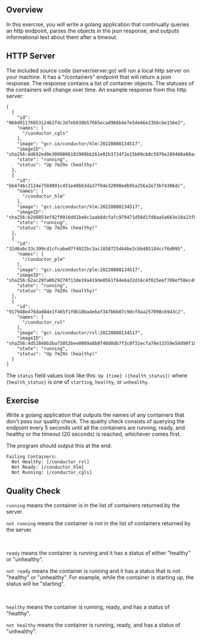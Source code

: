 ## Overview
In this exercise, you will write a golang application that continually queries an http endpoint, parses the objects in the json response, and outputs informational text about them after a timeout.


## HTTP Server
The included source code (server/server.go) will run a local http server on your machine. It has a "/containers" endpoint that will return a json response. The response contains a list of container objects. The statuses of the containers will change over time.
An example response from this http server:

```
[
  {
    "id": "068d9117685312461f4c3d7eb038b57665ecad966b4e7e5de66e23bbcbe156e2",
    "names": [
      "/conductor_cgls"
    ],
    "image": "gcr.io/conductor/hlm:20220808134517",
    "imageID": "sha256:dd692ed0e3000806102989bb261e02b3724f2e15b09cb8c5976e289460a60aa7",
    "state": "running",
    "status": "Up 7m29s (healthy)"
  },
  {
    "id": "bb4746c2124e75b9891c451e40bb3da37f94e32090edb95a256a2e73bf4306dc",
    "names": [
      "/conductor_hlm"
    ],
    "image": "gcr.io/conductor/hlm:20220808134517",
    "imageID": "sha256:b2d8853ef92f0916dd1be0c1aab8dcfafc979471d56d1fd8aa5a663e18a23f87",
    "state": "running",
    "status": "Up 7m29s (healthy)"
  },
  {
    "id": "32d6abc33c399cd1cfcabe07f4922bc3ac1858725d44be2cbb405184ccf6d095",
    "names": [
      "/conductor_plm"
    ],
    "image": "gcr.io/conductor/plm:20220808134517",
    "imageID": "sha256:62ac29fa0629270f13de19a419de8561f84e6a32d16c4f025eef708ef58ec490",
    "state": "running",
    "status": "Up 7m29s (healthy)"
  },
  {
    "id": "917948e476dad84e1f465f1f0b18ba4ebaf347b6b07c9dcf8aa257098cb943c2",
    "names": [
      "/conductor_rvl"
    ],
    "image": "gcr.io/conductor/rvl:20220808134517",
    "imageID": "sha256:4d52848b3ba75052bee0089a8b0f40d0db7f3c0f31ecfa78e11559e50d90f181",
    "state": "running",
    "status": "Up 7m29s (healthy)"
  }
]
```

The `status` field values look like this: `Up {time} ({health_status})`
where `{health_status}` is one of `starting`, `healthy`, or `unhealthy`.


## Exercise
Write a golang application that outputs the names of any containers that don't pass our quality check. The quality check consists of querying the endpoint every 5 seconds until all the containers are running, ready, and healthy or the timeout (20 seconds) is reached, whichever comes first.

The program should output this at the end:
```
Failing Containers:
  Not Healthy: [/conductor_rvl]
  Not Ready: [/conductor_hlm]
  Not Running: [/conductor_cgls]
```


## Quality Check
`running` means the container is in the list of containers returned by the server.

`not running` means the container is not in the list of containers returned by the server.

<br>

`ready` means the container is running and it has a status of either "healthy" or "unhealthy".

`not ready` means the container is running and it has a status that is not "healthy" or "unhealthy". For example, while the container is starting up, the status will be "starting".

<br>

`healthy` means the container is running, ready, and has a status of "healthy".

`not healthy` means the container is running, ready, and has a status of "unhealthy".
